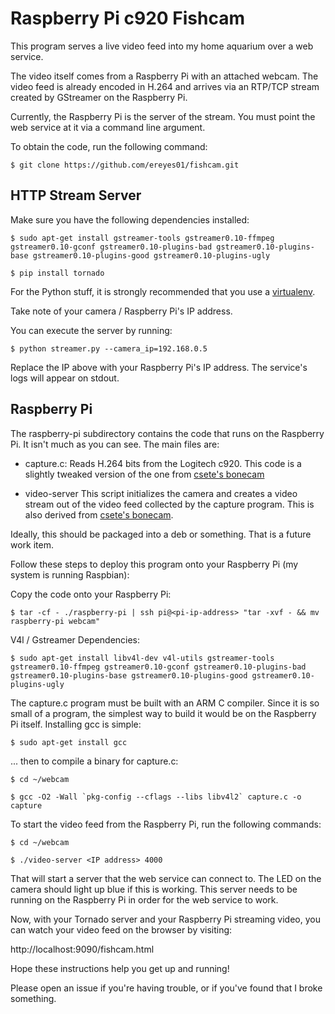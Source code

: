 # Raspberry Pi c920 Fishcam

This program serves a live video feed into my home aquarium over a web service.

The video itself comes from a Raspberry Pi with an attached webcam. The
video feed is already encoded in H.264 and arrives via an RTP/TCP 
stream created by GStreamer on the Raspberry Pi.

Currently, the Raspberry Pi is the server of the stream. You must point the 
web service at it via a command line argument.

To obtain the code, run the following command:

```
$ git clone https://github.com/ereyes01/fishcam.git
```

## HTTP Stream Server

Make sure you have the following dependencies installed:

```
$ sudo apt-get install gstreamer-tools gstreamer0.10-ffmpeg gstreamer0.10-gconf gstreamer0.10-plugins-bad gstreamer0.10-plugins-base gstreamer0.10-plugins-good gstreamer0.10-plugins-ugly
```

```
$ pip install tornado
```

For the Python stuff, it is strongly recommended that you use a [virtualenv](http://www.virtualenv.org/en/latest/).

Take note of your camera / Raspberry Pi's IP address.

You can execute the server by running:

```
$ python streamer.py --camera_ip=192.168.0.5
```

Replace the IP above with your Raspberry Pi's IP address. The service's logs 
will appear on stdout.

## Raspberry Pi

The raspberry-pi subdirectory contains the code that runs on the
Raspberry Pi. It isn't much as you can see. The main files are:

- capture.c:
Reads H.264 bits from the Logitech c920. This code is a slightly 
tweaked version of the one from [csete's bonecam](https://github.com/csete/bonecam)

- video-server
This script initializes the camera and creates a video stream out of
the video feed collected by the capture program. This is also derived from
[csete's bonecam](https://github.com/csete/bonecam).

Ideally, this should be packaged into a deb or something. That is a future
work item.

Follow these steps to deploy this program onto your Raspberry Pi (my system is 
running Raspbian):

Copy the code onto your Raspberry Pi:

```
$ tar -cf - ./raspberry-pi | ssh pi@<pi-ip-address> "tar -xvf - && mv raspberry-pi webcam"
```

V4l / Gstreamer Dependencies:

```
$ sudo apt-get install libv4l-dev v4l-utils gstreamer-tools gstreamer0.10-ffmpeg gstreamer0.10-gconf gstreamer0.10-plugins-bad gstreamer0.10-plugins-base gstreamer0.10-plugins-good gstreamer0.10-plugins-ugly
```

The capture.c program must be built with an ARM C compiler. Since it is
so small of a program, the simplest way to build it would be on the 
Raspberry Pi itself.  Installing gcc is simple:

```
$ sudo apt-get install gcc
```

... then to compile a binary for capture.c:

```
$ cd ~/webcam
```

```
$ gcc -O2 -Wall `pkg-config --cflags --libs libv4l2` capture.c -o capture
```

To start the video feed from the Raspberry Pi, run the following commands:

```
$ cd ~/webcam
```

```
$ ./video-server <IP address> 4000
```

That will start a server that the web service can connect to. The LED on the 
camera should light up blue if this is working. This server needs to be running
on the Raspberry Pi in order for the web service to work.

Now, with your Tornado server and your Raspberry Pi streaming video, you can
watch your video feed on the browser by visiting: 

http://localhost:9090/fishcam.html

Hope these instructions help you get up and running!

Please open an issue if you're having trouble, or if you've found that I broke 
something.
